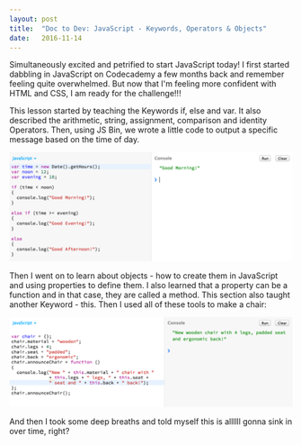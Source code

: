 ```yaml
---
layout: post
title:  "Doc to Dev: JavaScript - Keywords, Operators & Objects"
date:   2016-11-14
---
```

Simultaneously excited and petrified to start JavaScript today! I first started
dabbling in JavaScript on Codecademy a few months back and remember feeling quite
overwhelmed. But now that I'm feeling more confident with HTML and CSS, I am ready
for the challenge!!!

This lesson started by teaching the Keywords if, else and var. It also described
the arithmetic, string, assignment, comparison and identity Operators. Then, using
JS Bin, we wrote a little code to output a specific message based on the time of
day.

![Clock 1](/assets/img/111416-1.png)

Then I went on to learn about objects - how to create them in JavaScript and
using properties to define them. I also learned that a property can be a function
and in that case, they are called a method. This section also taught another
Keyword - this. Then I used all of these tools to make a chair:

![Chair](/assets/img/111416-2.png)

And then I took some deep breaths and told myself this is allllll gonna sink
in over time, right?
